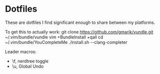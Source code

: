 Dotfiles
========

These are dotfiles I find significant enough to share between my platforms.

To get this to actually work:
    git clone https://github.com/gmarik/vundle.git ~/.vim/bundle/vundle
    vim +BundleInstall +qall
    cd ~/.vim/bundle/YouCompleteMe
    ./install.sh --clang-completer

Leader macros:
- \f, nerdtree toggle
- \u, Global Undo
